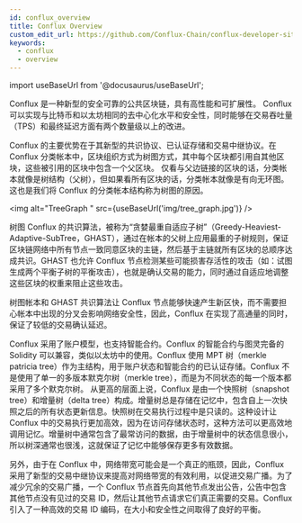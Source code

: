 ```yaml
---
id: conflux_overview
title: Conflux Overview
custom_edit_url: https://github.com/Conflux-Chain/conflux-developer-site-cn/edit/master/docs/introduction/zh/overview.md
keywords:
  - conflux
  - overview
---
```

import useBaseUrl from '@docusaurus/useBaseUrl';

Conflux 是一种新型的安全可靠的公共区块链，具有高性能和可扩展性。 Conflux 可以实现与比特币和以太坊相同的去中心化水平和安全性，同时能够在交易吞吐量（TPS）和最终延迟方面有两个数量级以上的改进。

Conflux 的主要优势在于其新型的共识协议、已认证存储和交易中继协议。在 Conflux 分类帐本中，区块组织方式为树图方式，其中每个区块都引用自其他区块，这些被引用的区块中包含一个父区块。 仅看与父边链接的区块的话，分类帐本就像是树结构（父树），但如果看所有区块的话，分类帐本就像是有向无环图。 这也是我们将 Conflux 的分类帐本结构称为树图的原因。

<img alt="TreeGraph " src={useBaseUrl('img/tree_graph.jpg')} />

树图 
Conflux 的共识算法，被称为“贪婪最重自适应子树”（Greedy-Heaviest-Adaptive-SubTree，GHAST），通过在帐本的父树上应用最重的子树规则，保证区块链网络中所有节点一致同意区块的主链，然后基于主链就所有区块的总顺序达成共识。GHAST 也允许 Conflux 节点检测某些可能损害存活性的攻击（如：试图生成两个平衡子树的平衡攻击），也就是确认交易的能力，同时通过自适应地调整这些区块的权重来阻止这些攻击。

树图帐本和 GHAST 共识算法让 Conflux 节点能够快速产生新区快，而不需要担心帐本中出现的分叉会影响网络安全性，因此，Conflux 在实现了高通量的同时，保证了较低的交易确认延迟。

Conflux 采用了账户模型，也支持智能合约。Conflux 的智能合约与图灵完备的 Solidity 可以兼容，类似以太坊中的使用。Conflux 使用 MPT 树（merkle patricia tree）作为主结构，用于账户状态和智能合约的已认证存储。Conflux 不是使用了单一的多版本默克尔树（merkle tree），而是为不同状态的每一个版本都采用了多个默克尔树。 从更高的层面上说，Conflux 是由一个快照树（snapshot tree）和增量树（delta tree）构成。增量树总是存储在记忆中，包含自上一次快照之后的所有状态更新信息。快照树在交易执行过程中是只读的。这种设计让 Conflux 中的交易执行更加高效，因为在访问存储状态时，这种方法可以更高效地调用记忆。增量树中通常包含了最常访问的数据，由于增量树中的状态信息很小，所以树深通常也很浅，这就保证了记忆中能够保存更多有效数据。

另外，由于在 Conflux 中，网络带宽可能会是一个真正的瓶颈，因此，Conflux 采用了新型的交易中继协议来提高对网络带宽的有效利用，以促进交易广播。为了减少冗余的交易广播，一个 Conflux 节点首先向其他节点发出公告，公告中包含其他节点没有见过的交易 ID，然后让其他节点请求它们真正需要的交易。Conflux引入了一种高效的交易 ID 编码，在大小和安全性之间取得了良好的平衡。